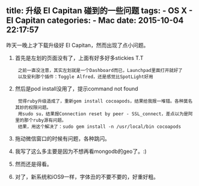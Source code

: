 title: 升级 EI Capitan 碰到的一些问题
tags:
	- OS X
	- EI Capitan
categories:
	- Mac
date: 2015-10-04 22:17:57
---

昨天一晚上才下载升级好 EI Capitan，然而出现了点小问题。

1. 首先是左划的页面没有了，上面有好多好多stickies T.T 
		
		之前一直没注意，其实左划就是一个Dashboard而已，Launchpad里面打开就好了
		以及安利那个插件：Toggle Alfred，还是感觉比SpotLight好用
2. 然后是pod install没用了，提示command not found

		觉得ruby升级造成了，重新gem install cocoapods，结果给我报一堆错。各种莫名其妙的权限问题。
		用sudo su，结果报Connection reset by peer - SSL_connect，差点以为是阿里的那个ruby源有问题。
		结果，用这个解决了：sudo gem install -n /usr/local/bin cocoapods
3. 拖动微信窗口的时候有问题，各种跳闪。
4. 我写了这么多主要是因为不想再看mongodb的geo了。:)
5. 然而还是得看。
6. 对了，新系统和iOS9一样，字体丑的不要不要的，好重好粗。